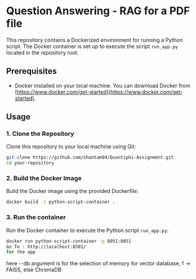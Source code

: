 # Question Answering - RAG for a PDF file

This repository contains a Dockerized environment for running a Python script. The Docker container is set up to execute the script `run_app.py` located in the repository root.

## Prerequisites

- Docker installed on your local machine. You can download Docker from [https://www.docker.com/get-started](https://www.docker.com/get-started).

## Usage

### 1. Clone the Repository

Clone this repository to your local machine using Git:

```bash
git clone https://github.com/shantam94/Quantiphi-Assignment.git
cd your-repository
```

### 2. Build the Docker Image
Build the Docker image using the provided Dockerfile:

```bash
docker build -t python-script-container .
```

### 3. Run the container
Run the Docker container to execute the Python script `run_app.py`:


```bash
docker run python-script-container -p 8051:8051
Go To : http://localhost:8501/ 
for the app
```
here --db argument is for the selection of memory for vector database, f -> FAISS, else ChromaDB


